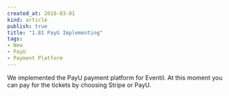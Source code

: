 ```yaml
---
created_at: 2018-03-01 
kind: article
publish: true
title: "1.81 PayU Implementing"
tags:
- New
- PayU
- Payment Platform
---
```

We implemented the PayU payment platform for Eventil. At this moment you can pay for the tickets by choosing Stripe or PayU.
<img src="/images/payulogo.png" alt="">
<ul>